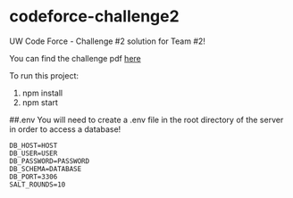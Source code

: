 # codeforce-challenge2
UW Code Force - Challenge #2 solution for Team #2! 

You can find the challenge pdf [here](https://www.uwcodeforce.ca/challenges/Challenge2.pdf)

To run this project:

1) npm install
2) npm start


##.env
You will need to create a .env file in the root directory of the server in order to access a database!

```
DB_HOST=HOST
DB_USER=USER
DB_PASSWORD=PASSWORD
DB_SCHEMA=DATABASE
DB_PORT=3306
SALT_ROUNDS=10
```